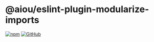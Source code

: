 # @aiou/eslint-plugin-modularize-imports

[![npm](https://img.shields.io/npm/v/@aiou/eslint-plugin-modularize-imports)](https://github.com/JiangWeixian/eslint-config/packages/plugin-modular) [![GitHub](https://img.shields.io/npm/l/plugin-modular)](https://github.com/JiangWeixian/eslint-config/packages/plugin-modular) 

